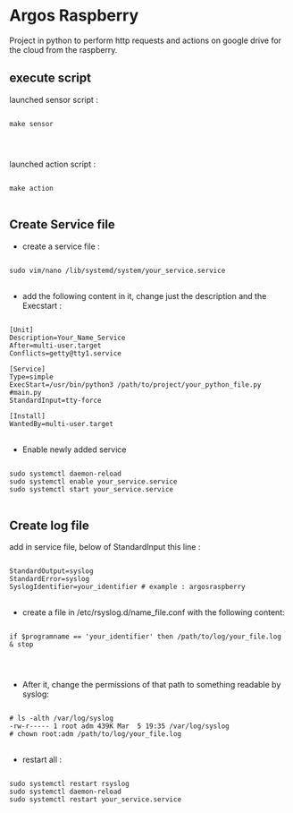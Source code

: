 # Argos Raspberry

Project in python to perform http requests and actions on google drive for the cloud from the raspberry.

## execute script

launched sensor script :
<pre>
<code>
make sensor
</pre>
</code>

launched action script :
<pre>
<code>
make action
</code>
</pre>

## Create Service file

- create a service file :
<pre>
<code>
sudo vim/nano /lib/systemd/system/your_service.service
</code>
</pre>

- add the following content in it, change just the description and the Execstart :
<pre>
<code>
[Unit]
Description=Your_Name_Service
After=multi-user.target
Conflicts=getty@tty1.service

[Service]
Type=simple
ExecStart=/usr/bin/python3 /path/to/project/your_python_file.py #main.py
StandardInput=tty-force

[Install]
WantedBy=multi-user.target
</code>
</pre>

- Enable newly added service
<pre>
<code>
sudo systemctl daemon-reload
sudo systemctl enable your_service.service
sudo systemctl start your_service.service
</code>
</pre>

## Create log file

add in service file, below of StandardInput this line :
<pre>
<code>
StandardOutput=syslog
StandardError=syslog
SyslogIdentifier=your_identifier # example : argosraspberry
</code>
</pre>

- create a file in /etc/rsyslog.d/name_file.conf with the following content:
<pre>
<code>
if $programname == 'your_identifier' then /path/to/log/your_file.log
& stop
</pre>
</code>

- After it, change the permissions of that path to something readable by syslog:
<pre>
<code>
# ls -alth /var/log/syslog 
-rw-r----- 1 root adm 439K Mar  5 19:35 /var/log/syslog
# chown root:adm /path/to/log/your_file.log
</code>
</pre>

- restart all :
<pre>
<code>
sudo systemctl restart rsyslog
sudo systemctl daemon-reload
sudo systemctl restart your_service.service
</code>
</pre>
